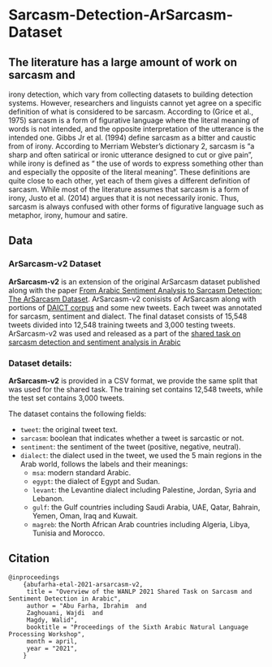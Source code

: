 # Sarcasm-Detection-ArSarcasm-Dataset
## The literature has a large amount of work on sarcasm and
irony detection, which vary from collecting datasets to
building detection systems. However, researchers and linguists cannot yet agree on a specific definition of what is
considered to be sarcasm. According to (Grice et al., 1975)
sarcasm is a form of figurative language where the literal
meaning of words is not intended, and the opposite interpretation of the utterance is the intended one. Gibbs Jr et al.
(1994) define sarcasm as a bitter and caustic from of irony.
According to Merriam Webster’s dictionary 2, sarcasm is “a
sharp and often satirical or ironic utterance designed to cut
or give pain”, while irony is defined as “ the use of words
to express something other than and especially the opposite
of the literal meaning”. These definitions are quite close to
each other, yet each of them gives a different definition of
sarcasm. While most of the literature assumes that sarcasm
is a form of irony, Justo et al. (2014) argues that it is not
necessarily ironic. Thus, sarcasm is always confused with
other forms of figurative language such as metaphor, irony,
humour and satire.

## Data
### ArSarcasm-v2 Dataset

**ArSarcasm-v2** is an extension of the original ArSarcasm dataset published along with the paper [From Arabic Sentiment Analysis to Sarcasm Detection: The ArSarcasm Dataset](https://www.aclweb.org/anthology/2020.osact-1.5/). ArSarcasm-v2 conisists of ArSarcasm along with portions of [DAICT corpus](https://www.aclweb.org/anthology/2020.lrec-1.768/) and some new tweets. Each tweet was annotated for sarcasm, sentiment and dialect. The final dataset consists of 15,548 tweets divided into 12,548 training tweets and 3,000 testing tweets. ArSarcasm-v2 was used and released as a part of the [shared task on sarcasm detection and sentiment analysis in Arabic](https://sites.google.com/view/ar-sarcasm-sentiment-detection/)

### Dataset details:
**ArSarcasm-v2** is provided in a CSV format, we provide the same split that was used for the shared task. The training set contains 12,548 tweets, while the test set contains 3,000 tweets.

The dataset contains the following fields:
* `tweet`: the original tweet text.
* `sarcasm`: boolean that indicates whether a tweet is sarcastic or not.
* `sentiment`: the sentiment of the tweet (positive, negative, neutral).
* `dialect`: the dialect used in the tweet, we used the 5 main regions in the Arab world, follows the labels and their meanings:
  * `msa`: modern standard Arabic.
  * `egypt`: the dialect of Egypt and Sudan.
  * `levant`: the Levantine dialect including Palestine, Jordan, Syria and Lebanon.
  * `gulf`: the Gulf countries including Saudi Arabia, UAE, Qatar, Bahrain, Yemen, Oman, Iraq and Kuwait.
  * `magreb`: the North African Arab countries including Algeria, Libya, Tunisia and Morocco.


## Citation

```
@inproceedings
    {abufarha-etal-2021-arsarcasm-v2,
     title = "Overview of the WANLP 2021 Shared Task on Sarcasm and Sentiment Detection in Arabic",
     author = "Abu Farha, Ibrahim  and
     Zaghouani, Wajdi  and
     Magdy, Walid",
     booktitle = "Proceedings of the Sixth Arabic Natural Language Processing Workshop",
     month = april,
     year = "2021",
    }

```
